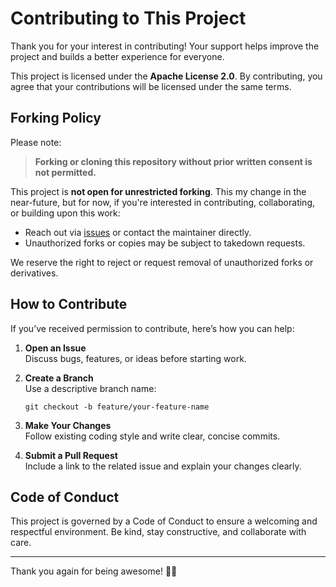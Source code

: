 # Contributing to This Project

Thank you for your interest in contributing! Your support helps improve the project and builds a better experience for everyone.

This project is licensed under the **Apache License 2.0**. By contributing, you agree that your contributions will be licensed under the same terms.

## Forking Policy

Please note:

> **Forking or cloning this repository without prior written consent is not permitted.**

This project is **not open for unrestricted forking**. This my change in the near-future, but for now, if you're interested in contributing, collaborating, or building upon this work:
- Reach out via [issues](../../issues) or contact the maintainer directly.
- Unauthorized forks or copies may be subject to takedown requests.

We reserve the right to reject or request removal of unauthorized forks or derivatives.

## How to Contribute

If you’ve received permission to contribute, here’s how you can help:

1. **Open an Issue**  
   Discuss bugs, features, or ideas before starting work.

2. **Create a Branch**  
   Use a descriptive branch name:
   ```
   git checkout -b feature/your-feature-name
   ```

3. **Make Your Changes**  
   Follow existing coding style and write clear, concise commits.

4. **Submit a Pull Request**  
   Include a link to the related issue and explain your changes clearly.

## Code of Conduct

This project is governed by a Code of Conduct to ensure a welcoming and respectful environment. Be kind, stay constructive, and collaborate with care.

---
Thank you again for being awesome! 🌈✨